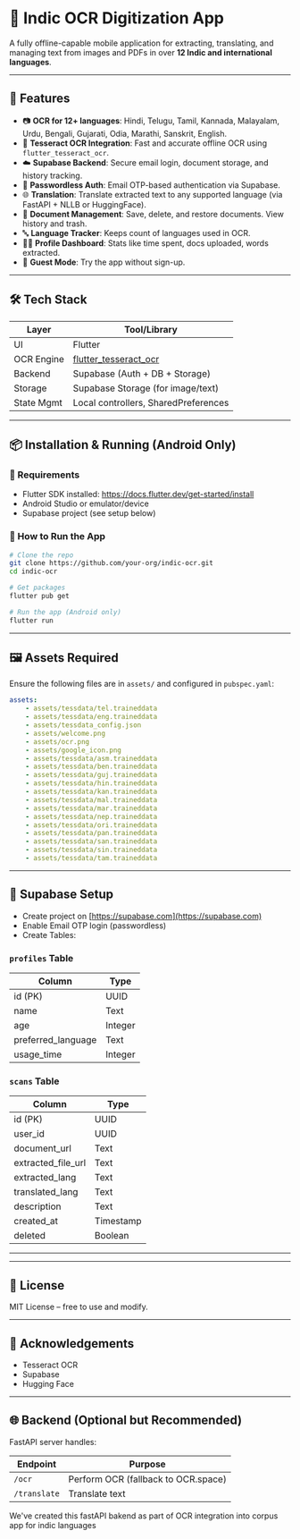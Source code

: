 # 📄 Indic OCR Digitization App

A fully offline-capable mobile application for extracting, translating, and managing text from images and PDFs in over **12 Indic and international languages**.

---

## 🌟 Features

- 📷 **OCR for 12+ languages**: Hindi, Telugu, Tamil, Kannada, Malayalam, Urdu, Bengali, Gujarati, Odia, Marathi, Sanskrit, English.
- 🧠 **Tesseract OCR Integration**: Fast and accurate offline OCR using `flutter_tesseract_ocr`.
- ☁️ **Supabase Backend**: Secure email login, document storage, and history tracking.
- 🔐 **Passwordless Auth**: Email OTP-based authentication via Supabase.
- 🌐 **Translation**: Translate extracted text to any supported language (via FastAPI + NLLB or HuggingFace).
- 📁 **Document Management**: Save, delete, and restore documents. View history and trash.
- 🔤 **Language Tracker**: Keeps count of languages used in OCR.
- 🧑‍💼 **Profile Dashboard**: Stats like time spent, docs uploaded, words extracted.
- 👤 **Guest Mode**: Try the app without sign-up.

---

## 🛠️ Tech Stack

| Layer        | Tool/Library                        |
|--------------|-------------------------------------|
| UI           | Flutter                             |
| OCR Engine   | [flutter_tesseract_ocr](https://pub.dev/packages/flutter_tesseract_ocr) |
| Backend      | Supabase (Auth + DB + Storage)      |
| Storage      | Supabase Storage (for image/text)   |
| State Mgmt   | Local controllers, SharedPreferences|

---

## 📦 Installation & Running (Android Only)

### 🔧 Requirements

- Flutter SDK installed: https://docs.flutter.dev/get-started/install
- Android Studio or emulator/device
- Supabase project (see setup below)

### 🏃 How to Run the App

```bash
# Clone the repo
git clone https://github.com/your-org/indic-ocr.git
cd indic-ocr

# Get packages
flutter pub get

# Run the app (Android only)
flutter run
```

---

## 🖼️ Assets Required

Ensure the following files are in `assets/` and configured in `pubspec.yaml`:

```yaml
assets:
    - assets/tessdata/tel.traineddata
    - assets/tessdata/eng.traineddata
    - assets/tessdata_config.json
    - assets/welcome.png
    - assets/ocr.png
    - assets/google_icon.png
    - assets/tessdata/asm.traineddata
    - assets/tessdata/ben.traineddata
    - assets/tessdata/guj.traineddata
    - assets/tessdata/hin.traineddata
    - assets/tessdata/kan.traineddata
    - assets/tessdata/mal.traineddata
    - assets/tessdata/mar.traineddata
    - assets/tessdata/nep.traineddata
    - assets/tessdata/ori.traineddata
    - assets/tessdata/pan.traineddata
    - assets/tessdata/san.traineddata
    - assets/tessdata/sin.traineddata
    - assets/tessdata/tam.traineddata     
```

---

## 🔧 Supabase Setup

- Create project on [https://supabase.com](https://supabase.com)
- Enable Email OTP login (passwordless)
- Create Tables:

### `profiles` Table

| Column             | Type    |
|--------------------|---------|
| id (PK)            | UUID    |
| name               | Text    |
| age                | Integer |
| preferred_language | Text    |
| usage_time         | Integer |

### `scans` Table

| Column               | Type    |
|----------------------|---------|
| id (PK)              | UUID    |
| user_id              | UUID    |
| document_url         | Text    |
| extracted_file_url   | Text    |
| extracted_lang       | Text    |
| translated_lang      | Text    |
| description          | Text    |
| created_at           | Timestamp |
| deleted              | Boolean |

---


---

## 📄 License

MIT License – free to use and modify.

---

## 🙏 Acknowledgements

- Tesseract OCR
- Supabase
- Hugging Face

---

## 🌐 Backend (Optional but Recommended)

FastAPI server handles:

| Endpoint        | Purpose              |
|-----------------|----------------------|
| `/ocr`          | Perform OCR (fallback to OCR.space) |
| `/translate`    | Translate text       |

We've created this fastAPI bakend as part of OCR integration into corpus app for indic languages